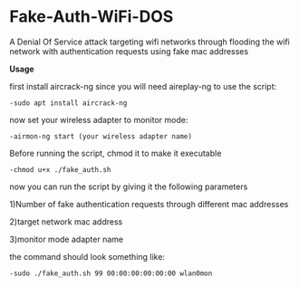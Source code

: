 # Fake-Auth-WiFi-DOS
A Denial Of Service attack targeting wifi networks through flooding the wifi network with authentication requests using fake mac addresses



<b> Usage </b>



first install aircrack-ng since you will need aireplay-ng to use the script:


    -sudo apt install aircrack-ng


now set your wireless adapter to monitor mode:


    -airmon-ng start (your wireless adapter name)
    
   
Before running the script, chmod it to make it executable


    -chmod u+x ./fake_auth.sh
    

now you can run the script by giving it the following parameters

1)Number of fake authentication requests through different mac addresses

2)target network mac address

3)monitor mode adapter name

the command should look something like:


    -sudo ./fake_auth.sh 99 00:00:00:00:00:00 wlan0mon

